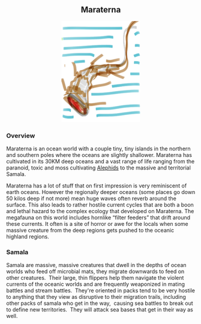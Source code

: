 <h2 align="center"> Maraterna </h2>

<p align="center">
<img src="https://github.com/Insculpo/Sandbox_Galaxy/blob/Galactic/Stellar_Abyss_Setting_Bible/Photo_Directory/Samala.png" width="210" height="270">
</p>

### Overview

Maraterna is an ocean world with a couple tiny, tiny islands in the northern and southern poles where the oceans are slightly shallower.  Maraterna has cultivated in its 30KM deep oceans and a vast range of life ranging from the paranoid, toxic and moss cultivating [Alephids](https://github.com/Insculpo/Sandbox_Galaxy/blob/Galactic/Stellar_Abyss_Setting_Bible/2_Sapients/Alephid.md) to the massive and territorial Samala.

Maraterna has a lot of stuff that on first impression is very reminiscent of earth oceans.  However the regionally deeper oceans  (some places go down 50 kilos deep if not more) mean huge waves often reverb around the surface.  This also leads to rather hostile current cycles that are both a boon and lethal hazard to the complex ecology that developed on Maraterna.  The megafauna on this world includes hornlike “filter feeders” that drift around these currents.  It often is a site of horror or awe for the locals when some massive creature from the deep regions gets pushed to the oceanic highland regions.  

### Samala

Samala are massive, massive creatures that dwell in the depths of ocean worlds who feed off microbial mats, they migrate downwards to feed on other creatures.  Their large, thin flippers help them navigate the violent currents of the oceanic worlds and are frequently weaponized in mating battles and stream battles.  They're oriented in packs tend to be very hostile to anything that they view as disruptive to their migration trails, including other packs of samala who get in the way,  causing sea battles to break out to define new territories.  They will attack sea bases that get in their way as well.
